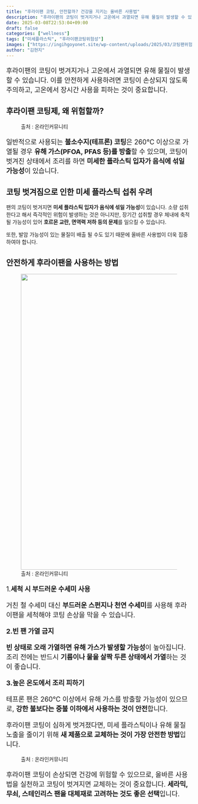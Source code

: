 ```yaml
---
title: "후라이팬 코팅, 안전할까? 건강을 지키는 올바른 사용법"
description: "후라이팬의 코팅이 벗겨지거나 고온에서 과열되면 유해 물질이 발생할 수 있습니다. 이를 안전하게 사용하려면 코팅이 손상되지 않도록 주의하고, 고온에서 장시간 사용을 피하는 것이 중요합니다."
date: 2025-03-08T22:53:04+09:00
draft: false
categories: ["wellness"]
tags: ["미세플라스틱", "후라이팬코팅위험성"]
images: ["https://ingihgoyonet.site/wp-content/uploads/2025/03/코팅팬위험성-2-1024x683.jpg", "https://ingihgoyonet.site/wp-content/uploads/2025/03/수세미-683x1024.jpg", "https://ingihgoyonet.site/wp-content/uploads/2025/03/스테인리스팬-678x1024.jpg"]
author: "김현지"
---
```


<p style="font-size:18px">후라이팬의 코팅이 벗겨지거나 고온에서 과열되면 유해 물질이 발생할 수 있습니다. 이를 안전하게 사용하려면 코팅이 손상되지 않도록 주의하고, 고온에서 장시간 사용을 피하는 것이 중요합니다.</p> <h2 >후라이팬 코팅제, 왜 위험할까?</h2> <figure ><img src="https://ingihgoyonet.site/wp-content/uploads/2025/03/코팅팬위험성-2-1024x683.jpg" alt="" style="aspect-ratio:16/9;object-fit:cover"/><figcaption >출처 : 온라인커뮤니티</figcaption></figure> <p style="font-size:18px">일반적으로 사용되는 <strong>불소수지(테프론) 코팅</strong>은 260℃ 이상으로 가열될 경우 <strong>유해 가스(PFOA, PFAS 등)를 방출</strong>할 수 있으며, 코팅이 벗겨진 상태에서 조리를 하면 <strong>미세한 플라스틱 입자가 음식에 섞일 가능성</strong>이 있습니다.</p> <h2 >코팅 벗겨짐으로 인한 미세 플라스틱 섭취 우려</h2> <p>팬의 코팅이 벗겨지면 <strong>미세 플라스틱 입자가 음식에 섞일 가능성</strong>이 있습니다. 소량 섭취한다고 해서 즉각적인 위험이 발생하는 것은 아니지만, 장기간 섭취할 경우 체내에 축적될 가능성이 있어 <strong>호르몬 교란, 면역력 저하 등의 문제</strong>를 일으킬 수 있습니다.</p> <p>또한, 발암 가능성이 있는 물질이 배출 될 수도 있기 때문에 올바른 사용법이 더욱 집중하여야 합니다. </p> <h2 >안전하게 후라이팬을 사용하는 방법</h2> <figure ><img src="https://ingihgoyonet.site/wp-content/uploads/2025/03/수세미-683x1024.jpg" alt="" style="aspect-ratio:1.7777777777777777;object-fit:cover;width:800px;height:auto"/><figcaption >출처 : 온라인커뮤니티</figcaption></figure> <p style="font-size:18px">1.<strong>세척 시 부드러운 수세미 사용</strong></p> <p style="font-size:18px">거친 철 수세미 대신 <strong>부드러운 스펀지나 천연 수세미</strong>를 사용해 후라이팬을 세척해야 코팅 손상을 막을 수 있습니다.</p> <p style="font-size:18px"><strong>2.빈 팬 가열 금지</strong></p> <p style="font-size:18px"><strong>빈 상태로 오래 가열하면 유해 가스가 발생할 가능성</strong>이 높아집니다. 조리 전에는 반드시 <strong>기름이나 물을 살짝 두른 상태에서 가열</strong>하는 것이 좋습니다.</p> <p style="font-size:18px"><strong>3.높은 온도에서 조리 피하기</strong></p> <p style="font-size:18px">테프론 팬은 260℃ 이상에서 유해 가스를 방출할 가능성이 있으므로, <strong>강한 불보다는 중불 이하에서 사용하는 것이 안전</strong>합니다.</p> <p style="font-size:18px">후라이팬 코팅이 심하게 벗겨졌다면, 미세 플라스틱이나 유해 물질 노출을 줄이기 위해 <strong>새 제품으로 교체하는 것이 가장 안전한 방법</strong>입니다.</p> <figure ><img src="https://ingihgoyonet.site/wp-content/uploads/2025/03/스테인리스팬-678x1024.jpg" alt="" style="aspect-ratio:16/9;object-fit:cover"/><figcaption >출처 : 온라인커뮤니티</figcaption></figure> <p style="font-size:18px">후라이팬 코팅이 손상되면 건강에 위험할 수 있으므로, 올바른 사용법을 실천하고 코팅이 벗겨지면 교체하는 것이 중요합니다. <strong>세라믹, 무쇠, 스테인리스 팬을 대체재로 고려하는 것도 좋은 선택</strong>입니다.</p>